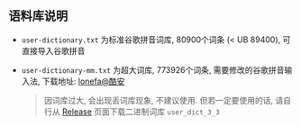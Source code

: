 ## 语料库说明

- ```user-dictionary.txt``` 为标准谷歌拼音词库, 80900个词条 (< UB 89400), 可直接导入谷歌拼音

- ```user-dictionary-mm.txt``` 为超大词库, 773926个词条, 需要修改的谷歌拼音输入法, 下载地址: [lonefa@酷安](https://www.coolapk.com/feed/24163072)
    > 因词库过大, 会出现丢词库现象, 不建议使用. 但若一定要使用的话, 请自行从 [Release](https://github.com/entr0pia/Magisk-Modules-Repo/releases/tag/latest) 页面下载二进制词库 ```user_dict_3_3```
